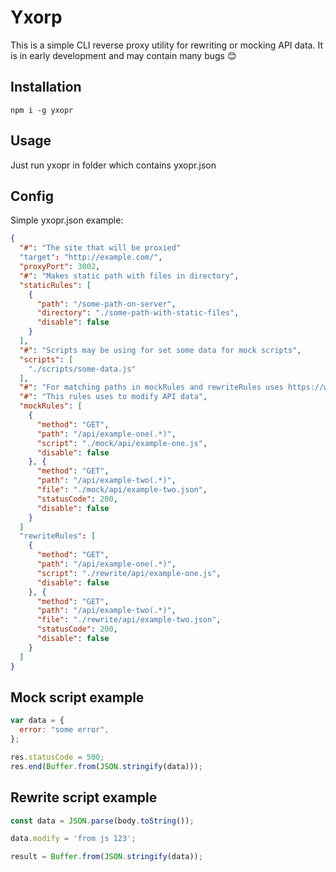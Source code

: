 # Yxorp
This is a simple CLI reverse proxy utility for rewriting or mocking API data. It is in early development and may contain many bugs 😊

## Installation
```
npm i -g yxopr
```
## Usage
Just run yxopr in folder which contains yxopr.json

## Config
Simple yxopr.json example:
```json
{
  "#": "The site that will be proxied"
  "target": "http://example.com/",
  "proxyPort": 3002,
  "#": "Makes static path with files in directory",
  "staticRules": [
    {
      "path": "/some-path-on-server",
      "directory": "./some-path-with-static-files",
      "disable": false
    }
  ],
  "#": "Scripts may be using for set some data for mock scripts",
  "scripts": [
    "./scripts/some-data.js"
  ],
  "#": "For matching paths in mockRules and rewriteRules uses https://www.npmjs.com/package/path-to-regex",
  "#": "This rules uses to modify API data",
  "mockRules": [
    {
      "method": "GET",
      "path": "/api/example-one(.*)",
      "script": "./mock/api/example-one.js",
      "disable": false
    }, {
      "method": "GET",
      "path": "/api/example-two(.*)",
      "file": "./mock/api/example-two.json",
      "statusCode": 200,
      "disable": false
    }
  ]
  "rewriteRules": [
    {
      "method": "GET",
      "path": "/api/example-one(.*)",
      "script": "./rewrite/api/example-one.js",
      "disable": false
    }, {
      "method": "GET",
      "path": "/api/example-two(.*)",
      "file": "./rewrite/api/example-two.json",
      "statusCode": 200,
      "disable": false
    }
  ]
}
```

## Mock script example
```javascript
var data = {
  error: "some error",
};

res.statusCode = 500;
res.end(Buffer.from(JSON.stringify(data)));
```

## Rewrite script example
```javascript
const data = JSON.parse(body.toString());

data.modify = 'from js 123';

result = Buffer.from(JSON.stringify(data));

```
